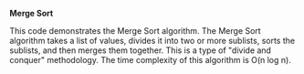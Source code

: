 <b>Merge Sort</b>

This code demonstrates the Merge Sort algorithm. The Merge Sort algorithm takes a list of values, divides it into two or more sublists, sorts the sublists, and then merges them together. This is a type of "divide and conquer" methodology. The time complexity of this algorithm is O(n log n).  

